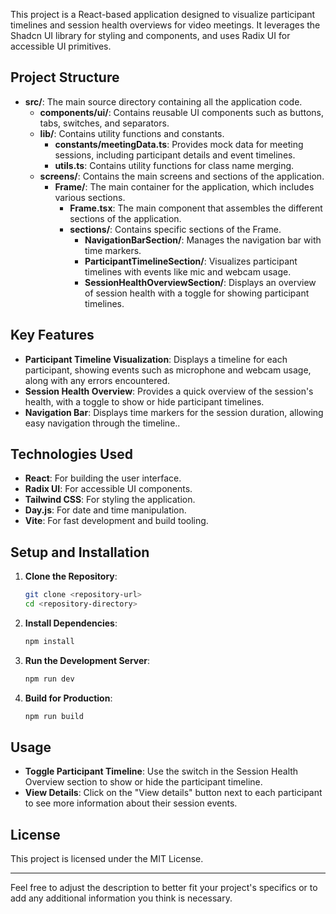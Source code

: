 
This project is a React-based application designed to visualize participant timelines and session health overviews for video meetings. It leverages the Shadcn UI library for styling and components, and uses Radix UI for accessible UI primitives.

## Project Structure

- **src/**: The main source directory containing all the application code.
  - **components/ui/**: Contains reusable UI components such as buttons, tabs, switches, and separators.
  - **lib/**: Contains utility functions and constants.
    - **constants/meetingData.ts**: Provides mock data for meeting sessions, including participant details and event timelines.
    - **utils.ts**: Contains utility functions for class name merging.
  - **screens/**: Contains the main screens and sections of the application.
    - **Frame/**: The main container for the application, which includes various sections.
      - **Frame.tsx**: The main component that assembles the different sections of the application.
      - **sections/**: Contains specific sections of the Frame.
        - **NavigationBarSection/**: Manages the navigation bar with time markers.
        - **ParticipantTimelineSection/**: Visualizes participant timelines with events like mic and webcam usage.
        - **SessionHealthOverviewSection/**: Displays an overview of session health with a toggle for showing participant timelines.

## Key Features

- **Participant Timeline Visualization**: Displays a timeline for each participant, showing events such as microphone and webcam usage, along with any errors encountered.
- **Session Health Overview**: Provides a quick overview of the session's health, with a toggle to show or hide participant timelines.
- **Navigation Bar**: Displays time markers for the session duration, allowing easy navigation through the timeline..

## Technologies Used

- **React**: For building the user interface.
- **Radix UI**: For accessible UI components.
- **Tailwind CSS**: For styling the application.
- **Day.js**: For date and time manipulation.
- **Vite**: For fast development and build tooling.

## Setup and Installation

1. **Clone the Repository**: 
   ```bash
   git clone <repository-url>
   cd <repository-directory>
   ```

2. **Install Dependencies**: 
   ```bash
   npm install
   ```

3. **Run the Development Server**: 
   ```bash
   npm run dev
   ```

4. **Build for Production**: 
   ```bash
   npm run build
   ```

## Usage

- **Toggle Participant Timeline**: Use the switch in the Session Health Overview section to show or hide the participant timeline.
- **View Details**: Click on the "View details" button next to each participant to see more information about their session events.

## License

This project is licensed under the MIT License.

---

Feel free to adjust the description to better fit your project's specifics or to add any additional information you think is necessary.
